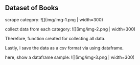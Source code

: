 ## Dataset of Books

scrape category:
![](img/img-1.png | width=300)

collect data from each category:
![](img/img-2.png | width=300)

Therefore, function created for collecting all data.

Lastly, I save the data as a csv format via using dataframe.

here, show a dataframe sample:
![](img/img-3.png | width=300)